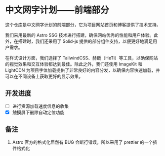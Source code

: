 # 中文网字计划——前端部分

这个仓库是中文网字计划的前端部分，它为项目网站首页和博客提供了技术支持。

我们采用最新的 Astro SSG 技术进行搭建，确保网站优秀的性能和用户体验。此外，在搭建时，我们还采用了 Solid-js 提供的部分组件支持，以便更好地满足用户需求。

在样式设计方面，我们选择了 TailwindCSS、赫蹏（HeTi）等工具，以确保网站的视觉效果和交互体验都达到最佳。除此之外，我们还使用 ImageKit 和 LightCDN 为项目字体加载提供了非常良好的内容分发，以确保内容快速加载，并可以在不同设备上获取更好的显示效果。

## 开发进度

-   [ ] 进行资源加载速度信息的收集
-   [x] 触摸屏下删除自动定位功能

## 备注

1. Astro 官方的格式化居然有 BUG 会断行错误，所以采用了 prettier 的一个插件格式化

